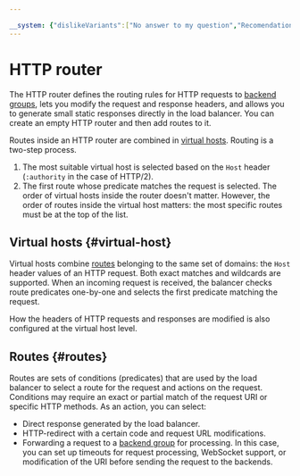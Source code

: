 ```yaml
---

__system: {"dislikeVariants":["No answer to my question","Recomendations didn't help","The content doesn't match title","Other"]}
---
```

# HTTP router

The HTTP router defines the routing rules for HTTP requests to [backend groups](backend-group.md), lets you modify the request and response headers, and allows you to generate small static responses directly in the load balancer. You can create an empty HTTP router and then add routes to it.

Routes inside an HTTP router are combined in [virtual hosts](#virtual-host). Routing is a two-step process.

1. The most suitable virtual host is selected based on the `Host` header (`:authority` in the case of HTTP/2).
1. The first route whose predicate matches the request is selected. The order of virtual hosts inside the router doesn't matter. However, the order of routes inside the virtual host matters: the most specific routes must be at the top of the list.

## Virtual hosts {#virtual-host}

Virtual hosts combine [routes](#routes) belonging to the same set of domains: the `Host` header values of an HTTP request. Both exact matches and wildcards are supported. When an incoming request is received, the balancer checks route predicates one-by-one and selects the first predicate matching the request.

How the headers of HTTP requests and responses are modified is also configured at the virtual host level.

## Routes {#routes}

Routes are sets of conditions (predicates) that are used by the load balancer to select a route for the request and actions on the request. Conditions may require an exact or partial match of the request URI or specific HTTP methods. As an action, you can select:

* Direct response generated by the load balancer.
* HTTP-redirect with a certain code and request URL modifications.
* Forwarding a request to a [backend group](backend-group.md) for processing. In this case, you can set up timeouts for request processing, WebSocket support, or modification of the URI before sending the request to the backends.

